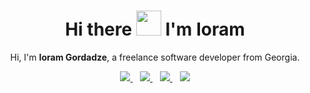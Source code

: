 <h1 align="center">
  Hi there <a href="#"><img src="https://media.giphy.com/media/hvRJCLFzcasrR4ia7z/giphy.gif" width="40px"/></a> I'm Ioram
</h1>

<p align="center">
  Hi, I'm <b>Ioram Gordadze</b>, a freelance software developer from Georgia.
</p>


<p align="center">
  <a href="mailto:Yoh0xFF@gmail.com">
    <img src="https://img.shields.io/badge/Gmail-D14836?style=for-the-badge&logo=gmail&logoColor=white&link=mailto:Yoh0xFF@gmail.com"/>
  </a>&nbsp;&nbsp;

  <a href="https://www.linkedin.com/in/ioram-gordadze-a42b1492/">
    <img src="https://img.shields.io/badge/LinkedIn-0077B5?style=for-the-badge&logo=linkedin&logoColor=white&link=https://www.linkedin.com/in/ioram-gordadze-a42b1492/"/>
  </a>&nbsp;&nbsp;

  <a href="https://www.toptal.com/resume/ioram-gordadze">
    <img src="https://img.shields.io/badge/Toptal-0077B5?style=for-the-badge&logo=toptal&logoColor=white&link=https://www.toptal.com/resume/ioram-gordadze"/>
  </a>&nbsp;&nbsp;

  <a href="https://stackoverflow.com/users/1407204/yoh0xff?tab=profile">
    <img src="https://img.shields.io/badge/Stack_Overflow-FE7A16?style=for-the-badge&logo=stack-overflow&logoColor=white&link=https://stackoverflow.com/users/1407204/yoh0xff?tab=profile"/>
  </a>
</p>

<!--
**Yoh0xFF/Yoh0xFF** is a ✨ _special_ ✨ repository because its `README.md` (this file) appears on your GitHub profile.

Here are some ideas to get you started:

- 🔭 I’m currently working on ...
- 🌱 I’m currently learning ...
- 👯 I’m looking to collaborate on ...
- 🤔 I’m looking for help with ...
- 💬 Ask me about ...
- 📫 How to reach me: ...
- 😄 Pronouns: ...
- ⚡ Fun fact: ...
-->
